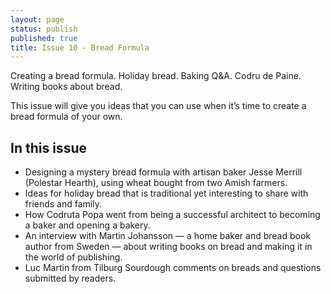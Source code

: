 ```yaml
---
layout: page
status: publish
published: true
title: Issue 10 - Bread Formula
---
```


Creating a bread formula. Holiday bread. Baking Q&A. Codru de Paine. Writing books about bread.

This issue will give you ideas that you can use when it’s time to create a bread formula of your own.

## In this issue

-   Designing a mystery bread formula with artisan baker Jesse Merrill (Polestar Hearth), using wheat bought from two Amish farmers.
-   Ideas for holiday bread that is traditional yet interesting to share with friends and family.
-   How Codruta Popa went from being a successful architect to becoming a baker and opening a bakery.
-   An interview with Martin Johansson — a home baker and bread book author from Sweden — about writing books on bread and making it in the world of publishing.
-   Luc Martin from Tilburg Sourdough comments on breads and questions submitted by readers.
